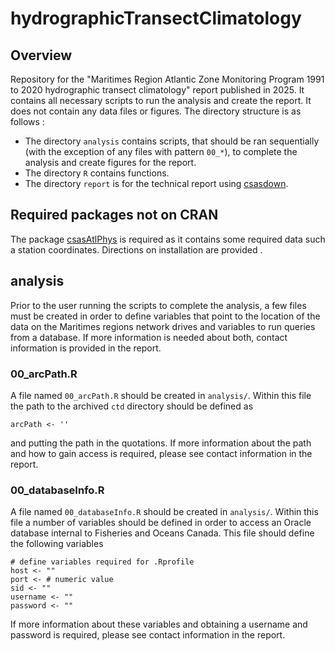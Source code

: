 # hydrographicTransectClimatology

## Overview 

Repository for the "Maritimes Region Atlantic Zone Monitoring Program 1991 to 2020 hydrographic transect climatology" report published in 2025.
It contains all necessary scripts to run the analysis and create the report. It does not contain any data files or figures.
The directory structure is as follows :

* The directory `analysis` contains scripts, that should be ran sequentially (with the exception of any files with pattern `00_*`), to complete the analysis
and create figures for the report.
* The directory `R` contains functions.
* The directory `report` is for the technical report using [csasdown](https://github.com/pbs-assess/csasdown).

## Required packages not on CRAN

The package [csasAtlPhys](https://github.com/clayton33/csasAtlPhys) is required as it contains some required data such a station coordinates. Directions on
installation are provided .

## analysis

Prior to the user running the scripts to complete the analysis, a few files must be created in order to define variables that point 
to the location of the data on the Maritimes regions network drives and variables to run queries from a database. If more information
is needed about both, contact information is provided in the report.

### 00_arcPath.R

A file named `00_arcPath.R` should be created in `analysis/`. Within this file the path to the archived `ctd` directory should be defined
as
```
arcPath <- ''
```
and putting the path in the quotations. If more information about the path and how to gain access is required, please see contact information in the report.

### 00_databaseInfo.R

A file named `00_databaseInfo.R` should be created in `analysis/`. Within this file a number of variables should be defined in order
to access an Oracle database internal to Fisheries and Oceans Canada. This file should define the following variables

```
# define variables required for .Rprofile
host <- ""
port <- # numeric value
sid <- ""
username <- ""
password <- ""
```

If more information about these variables and obtaining a username and password is required, please see contact information in the report.



